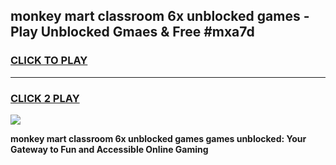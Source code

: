 
## monkey mart classroom 6x unblocked games - Play Unblocked Gmaes & Free #mxa7d
<h3>
<a href="https://premium.freeplayer.one?title=monkey_mart_classroom_6x_unblocked_games&ref=03M">CLICK TO PLAY</a></h3>
<hr>

<h3>
<a href="https://premium.freeplayer.one?title=monkey_mart_classroom_6x_unblocked_games&ref=03M">CLICK 2 PLAY</a>
  
</h3>

<a href="https://premium.freeplayer.one?title=monkey_mart_classroom_6x_unblocked_games&ref=03M"><img src="https://clearcache.store/games.png"></a>


**monkey mart classroom 6x unblocked games games unblocked: Your Gateway to Fun and Accessible Online Gaming**
